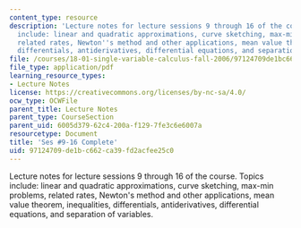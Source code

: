 ```yaml
---
content_type: resource
description: 'Lecture notes for lecture sessions 9 through 16 of the course.  Topics
  include: linear and quadratic approximations, curve sketching, max-min problems,
  related rates, Newton''s method and other applications, mean value theorem, inequalities,
  differentials, antiderivatives, differential equations, and separation of variables.'
file: /courses/18-01-single-variable-calculus-fall-2006/97124709de1bc662ca39fd2acfee25c0_unit2_sept08.pdf
file_type: application/pdf
learning_resource_types:
- Lecture Notes
license: https://creativecommons.org/licenses/by-nc-sa/4.0/
ocw_type: OCWFile
parent_title: Lecture Notes
parent_type: CourseSection
parent_uid: 6005d379-62c4-200a-f129-7fe3c6e6007a
resourcetype: Document
title: 'Ses #9-16 Complete'
uid: 97124709-de1b-c662-ca39-fd2acfee25c0
---
```

Lecture notes for lecture sessions 9 through 16 of the course.  Topics include: linear and quadratic approximations, curve sketching, max-min problems, related rates, Newton's method and other applications, mean value theorem, inequalities, differentials, antiderivatives, differential equations, and separation of variables.